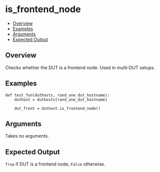 # is_frontend_node

- [Overview](#overview)
- [Examples](#examples)
- [Arguments](#arguments)
- [Expected Output](#expected-output)

## Overview
Checks whether the DUT is a frontend node. Used in multi-DUT setups.

## Examples
```
def test_fun(duthosts, rand_one_dut_hostname):
    duthost = duthosts[rand_one_dut_hostname]

    dut_front = duthost.is_frontend_node()
```

## Arguments
Takes no arguments.

## Expected Output
`True` if DUT is a frontend node, `False` otherwise.